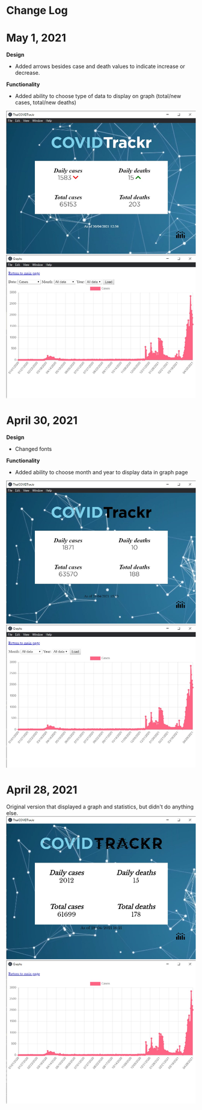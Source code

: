 # Change Log

# May 1, 2021

**Design**
- Added arrows besides case and death values to indicate increase or decrease.

**Functionality**
- Added ability to choose type of data to display on graph (total/new cases, total/new deaths)

![Home page screenshot](https://github.com/mythicalbadger/COVIDTrackr/blob/main/screenshots/third_build/third_build_index.jpg)
![Graph page screenshot](https://github.com/mythicalbadger/COVIDTrackr/blob/main/screenshots/third_build/third_build_graph.jpg)

# April 30, 2021

**Design**
- Changed fonts

**Functionality**
- Added ability to choose month and year to display data in graph page

![Home page screenshot](https://github.com/mythicalbadger/COVIDTrackr/blob/main/screenshots/second_build/second_build_index.jpg)
![Graph page screenshot](https://github.com/mythicalbadger/COVIDTrackr/blob/main/screenshots/second_build/second_build_graph.jpg)

# April 28, 2021
Original version that displayed a graph and statistics, but didn't do anything else.
![Home page screenshot](https://github.com/mythicalbadger/COVIDTrackr/blob/main/screenshots/first_build/first_build_index.jpg)
![Graph page screenshot](https://github.com/mythicalbadger/COVIDTrackr/blob/main/screenshots/first_build/first_build_graph.jpg)
